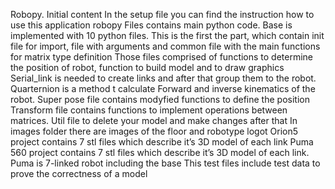 Robopy. Initial content
In the setup file you can find the instruction how to use this application
robopy Files contains main python code.
Base is implemented with 10 python files. This is the first the part, which contain init file for import, file with arguments and common file with the main functions for matrix type definition
Those files comprised of functions to determine the position of robot, function to build model and to draw graphics
Serial_link is needed to create links and after that group them to the robot. Quarternion is a method t calculate Forward and inverse kinematics of the robot. Super pose file contains modyfied functions to define the position
Transform file contains functions to implement operations between matrices. Util file to delete your model and make changes after that
In images folder there are images of the floor and robotype logot
Orion5 project contains 7 stl files which describe it’s 3D model of each link
Puma 560 project contains 7 stl files which describe it’s 3D model of each link. Puma is 7-linked robot including the base
This test files include test data to prove the correctness of a model

